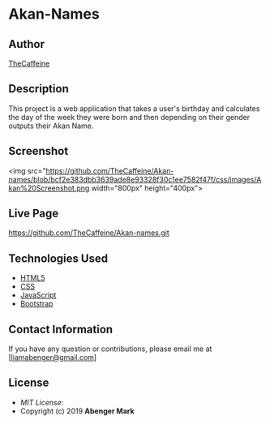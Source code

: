 # Akan-Names

## Author

[TheCaffeine](https://github.com/TheCaffeine)

## Description

This project is a web application that takes a user's birthday and calculates the day of the week they were born and then depending on their gender outputs their Akan Name. 

## Screenshot
<img src="https://github.com/TheCaffeine/Akan-names/blob/bcf2e383dbb3639ade8e93328f30c1ee7582f47f/css/images/Akan%20Screenshot.png width="800px" height="400px">

## Live Page 
https://github.com/TheCaffeine/Akan-names.git


## Technologies Used

* [HTML5](https://github.com/topics/html5)
* [CSS](https://github.com/topics/css3)
* [JavaScript](https://github.com/topics/javascript)
* [Bootstrap](https://github.com/topics/bootstrap)


## Contact Information 

If you have any question or contributions, please email me at [liamabenger@gmail.com]

## License
* *MIT License:*
* Copyright (c) 2019 **Abenger Mark**